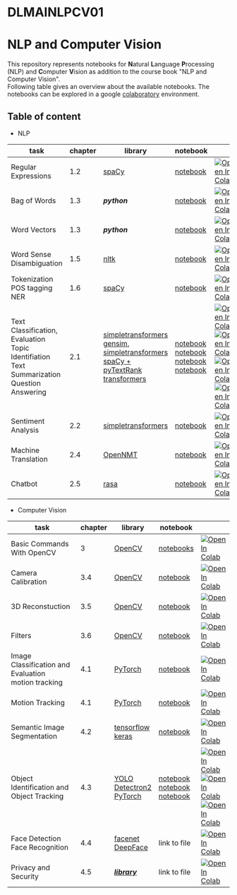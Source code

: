 # DLMAINLPCV01
NLP and Computer Vision
===

This repository represents notebooks for **N**atural **L**anguage **P**rocessing (NLP) and **C**omputer **V**ision as addition to the course book  "NLP and Computer Vision".<br> Following table gives an overview about the available notebooks.
The notebooks can be explored in a google [colaboratory](https://colab.research.google.com/notebooks/intro.ipynb?utm_source=scs-index) environment.

Table of content
---
* NLP

|task | chapter |  library | notebook|     |
|-----|---------|----------|---------|-----|
|Regular Expressions| 1.2 | [spaCy](https://spacy.io/)| [notebook](notebooks/nlp_1-2_regexp.ipynb)|[![Open In Colab](https://colab.research.google.com/assets/colab-badge.svg)](https://colab.research.google.com/github/iubh/DLMAINLPCV01/blob/master/notebooks/nlp_1-2_regexp.ipynb)| 
|Bag of Words| 1.3 | ***python*** | [notebook](notebooks/nlp_1-3_bag_of_words.ipynb)| [![Open In Colab](https://colab.research.google.com/assets/colab-badge.svg)](https://colab.research.google.com/github/iubh/DLMAINLPCV01/blob/master/notebooks/nlp_1-3_bag_of_words.ipynb)| 
| Word Vectors| 1.3 | ***python*** | [notebook](notebooks/nlp_1-3_word_vectors.ipynb)| [![Open In Colab](https://colab.research.google.com/assets/colab-badge.svg)](https://colab.research.google.com/github/iubh/DLMAINLPCV01/blob/master/notebooks/nlp_1-3_word_vectors.ipynb)| 
|Word Sense Disambiguation| 1.5 | [nltk](https://www.nltk.org/)| [notebook](notebooks/nlp_1-5_word_sense_disambiguation.ipynb)|[![Open In Colab](https://colab.research.google.com/assets/colab-badge.svg)](https://colab.research.google.com/github/iubh/DLMAINLPCV01/blob/master/notebooks/nlp_1-5_word_sense_disambiguation.ipynb)|
|Tokenization <br> POS tagging <br> NER| 1.6 |[spaCy](https://spacy.io/)| [notebook](notebooks/nlp_1-6_spacy.ipynb)| [![Open In Colab](https://colab.research.google.com/assets/colab-badge.svg)](https://colab.research.google.com/github/iubh/DLMAINLPCV01/blob/master/notebooks/nlp_1-6_spacy.ipynb)|
|Text Classification, Evaluation <br> Topic Identifiation <br> Text Summarization <br> Question Answering| 2.1  | [simpletransformers](https://simpletransformers.ai/) <br>[gensim](https://radimrehurek.com/gensim/index.html), [simpletransformers](https://simpletransformers.ai/) <br> [spaCy + pyTextRank](https://spacy.io/universe/project/spacy-pytextrank#gatsby-noscript) <br>  [transformers](https://github.com/huggingface/transformers)| [notebook](notebooks/nlp_2-1_Text_Classification.ipynb) <br> [notebook](notebooks/nlp_2-1_topic_identification.ipynb) <br> [notebook](notebooks/nlp_2-1_text_summarizaion_spaCy.ipynb) <br> [notebook](notebooks/nlp_2-1_question_answering.ipynb)|[![Open In Colab](https://colab.research.google.com/assets/colab-badge.svg)](https://colab.research.google.com/github/iubh/DLMAINLPCV01/blob/master/notebooks/nlp_2-1_Text_Classification.ipynb) <br> [![Open In Colab](https://colab.research.google.com/assets/colab-badge.svg)](https://colab.research.google.com/github/iubh/DLMAINLPCV01/blob/master/notebooks/nlp_2-1_topic_identification.ipynb) <br> [![Open In Colab](https://colab.research.google.com/assets/colab-badge.svg)](https://colab.research.google.com/github/iubh/DLMAINLPCV01/blob/master/notebooks/nlp_2-1_text_summarizaion_spaCy.ipynb) <br> [![Open In Colab](https://colab.research.google.com/assets/colab-badge.svg)](https://colab.research.google.com/github/iubh/DLMAINLPCV01/blob/master/notebooks/nlp_2-1_question_answering.ipynb)|
|Sentiment Analysis| 2.2 | [simpletransformers](https://simpletransformers.ai/) |[notebook](notebooks/nlp_2-2_sentiment_analysis.ipynb)| [![Open In Colab](https://colab.research.google.com/assets/colab-badge.svg)](https://colab.research.google.com/github/iubh/DLMAINLPCV01/blob/master/notebooks/nlp_2-2_sentiment_analysis.ipynb)|
|Machine Translation| 2.4 | [OpenNMT](https://opennmt.net/) | [notebook](notebooks/nlp_2-4_machine_translation.ipynb)| [![Open In Colab](https://colab.research.google.com/assets/colab-badge.svg)](https://colab.research.google.com/github/iubh/DLMAINLPCV01/blob/master/notebooks/nlp_2-4_machine_translation.ipynb)|
|Chatbot| 2.5 | [rasa](https://github.com/RasaHQ/rasa-demo) | [notebook](notebooks/nlp_2-5_chatbot_RASA.ipynb)| [![Open In Colab](https://colab.research.google.com/assets/colab-badge.svg)](https://colab.research.google.com/github/iubh/DLMAINLPCV01/blob/master/notebooks/nlp_2-5_chatbot_RASA.ipynb)|

* Computer Vision


|task | chapter |  library | notebook|     |
|-----|---------|----------|---------|-----|
|Basic Commands With OpenCV| 3 | [OpenCV](https://opencv.org/)| [notebooks](notebooks/cv_basic_commands.ipynb)|[![Open In Colab](https://colab.research.google.com/assets/colab-badge.svg)](https://colab.research.google.com/github/iubh/DLMAINLPCV01/blob/master/notebooks/cv_basic_commands.ipynb)| 
|Camera Calibration| 3.4 |[OpenCV](https://opencv.org/)| [notebook](notebooks/cv_3-4__camera_calibration.ipynb)|[![Open In Colab](https://colab.research.google.com/assets/colab-badge.svg)](https://colab.research.google.com/github/iubh/DLMAINLPCV01/blob/master/notebooks/cv_3-4__camera_calibration.ipynb)|
|3D Reconstuction| 3.5 |[OpenCV](https://opencv.org/) | [notebook](notebooks/cv_3-5_3D_reconstruction.ipynb)|[![Open In Colab](https://colab.research.google.com/assets/colab-badge.svg)](https://colab.research.google.com/github/iubh/DLMAINLPCV01/blob/master/notebooks/cv_3-5_3D_reconstruction.ipynb)|
|Filters| 3.6 |[OpenCV](https://opencv.org/)| [notebook](notebooks/cv_3-6_convolution_filters_OpenCV.ipynb)| [![Open In Colab](https://colab.research.google.com/assets/colab-badge.svg)](https://colab.research.google.com/github/iubh/DLMAINLPCV01/blob/master/notebooks/cv_3-6_convolution_filters_OpenCV.ipynb)|
|Image Classification and Evaluation <br> motion tracking| 4.1 | [PyTorch](https://github.com/pytorch/pytorch)| [notebook](notebooks/cv_4-1_image_classification_start.ipynb) | [![Open In Colab](https://colab.research.google.com/assets/colab-badge.svg)](https://colab.research.google.com/github/iubh/DLMAINLPCV01/blob/master/notebooks/cv_4-1_image_classification_start.ipynb) |
|Motion Tracking| 4.1 | [PyTorch](https://github.com/pytorch/pytorch)| [notebook]() | [![Open In Colab](https://colab.research.google.com/assets/colab-badge.svg)]() |
|Semantic Image Segmentation| 4.2 | [tensorflow](https://www.tensorflow.org/)<br>[keras](https://keras.io/) | [notebook](notebooks/cv_4-2_semantic_image_segmentation.ipynb) | [![Open In Colab](https://colab.research.google.com/assets/colab-badge.svg)](https://colab.research.google.com/github/iubh/DLMAINLPCV01/blob/master/notebooks/cv_4-2_semantic_image_segmentation.ipynb)|
|Object Identification and Object Tracking| 4.3 | [YOLO](https://github.com/ultralytics/yolov3) <br> [Detectron2](https://github.com/facebookresearch/detectron2) <br> [PyTorch](https://github.com/pytorch/pytorch)| [notebook](notebooks/cv_4-3_object_detection.ipynb) <br> [notebook](notebooks/cv_4-3_objectDetection_Detectron2.ipynb) <br> [notebook](notebooks/cv_4-3_PyTorch_Object_Tracking.ipynb)| [![Open In Colab](https://colab.research.google.com/assets/colab-badge.svg)](https://colab.research.google.com/github/iubh/DLMAINLPCV01/blob/master/notebooks/cv_4-3_object_detection.ipynb) <br> [![Open In Colab](https://colab.research.google.com/assets/colab-badge.svg)](https://colab.research.google.com/github/iubh/DLMAINLPCV01/blob/master/notebooks/cv_4-3_objectDetection_Detectron2.ipynb) <br> [![Open In Colab](https://colab.research.google.com/assets/colab-badge.svg)](https://colab.research.google.com/github/iubh/DLMAINLPCV01/blob/master/notebooks/cv_4-3_PyTorch_Object_Tracking.ipynb)|
|Face Detection <br> Face Recognition| 4.4 |[facenet]() <br> [DeepFace]()| link to file|  [![Open In Colab](https://colab.research.google.com/assets/colab-badge.svg)]() |
|Privacy and Security | 4.5 | [***library***]() | link to file |  [![Open In Colab](https://colab.research.google.com/assets/colab-badge.svg)]() |
